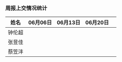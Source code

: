### 周报上交情况统计

| 姓名   | 06月06日 | 06月13日 | 06月20日 |      |
| ------ | -------- | -------- | -------- | ---- |
| 钟伦超 |          |          |          |      |
| 张昱佳 |          |          |          |      |
| 蔡笠沣 |          |          |          |      |

